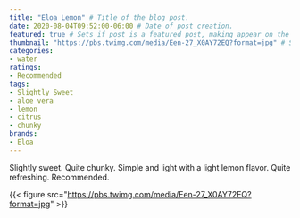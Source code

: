 ```yaml
---
title: "Eloa Lemon" # Title of the blog post.
date: 2020-08-04T09:52:00-06:00 # Date of post creation.
featured: true # Sets if post is a featured post, making appear on the home page side bar.
thumbnail: "https://pbs.twimg.com/media/Een-27_X0AY72EQ?format=jpg" # Sets thumbnail image appearing inside card on homepage.
categories:
- water
ratings:
- Recommended
tags:
- Slightly Sweet
- aloe vera
- lemon
- citrus
- chunky
brands:
- Eloa
---
```


Slightly sweet. Quite chunky. Simple and light with a light lemon flavor. Quite refreshing. Recommended.

{{< figure src="https://pbs.twimg.com/media/Een-27_X0AY72EQ?format=jpg" >}}
